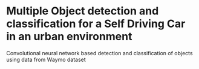 # Multiple Object detection and classification for a Self Driving Car in an urban environment

Convolutional neural network based detection and classification of objects using data from Waymo dataset
